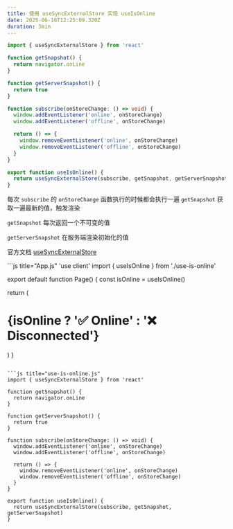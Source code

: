 ```yaml
---
title: 使用 useSyncExternalStore 实现 useIsOnline
date: 2025-06-16T12:25:09.320Z
duration: 3min
---
```


```ts title="use-is-online.ts"
import { useSyncExternalStore } from 'react'

function getSnapshot() {
  return navigator.onLine
}

function getServerSnapshot() {
  return true
}

function subscribe(onStoreChange: () => void) {
  window.addEventListener('online', onStoreChange)
  window.addEventListener('offline', onStoreChange)

  return () => {
    window.removeEventListener('online', onStoreChange)
    window.removeEventListener('offline', onStoreChange)
  }
}

export function useIsOnline() {
  return useSyncExternalStore(subscribe, getSnapshot, getServerSnapshot)
}
```

每次 `subscribe` 的 `onStoreChange` 函数执行的时候都会执行一遍 `getSnapshot` 获取一遍最新的值，触发渲染

`getSnapshot` 每次返回一个不可变的值

`getServerSnapshot` 在服务端渲染初始化的值

官方文档 [useSyncExternalStore](https://react.dev/reference/react/useSyncExternalStore)


<Sandpack template="react">
```js title="App.js"
'use client'
import { useIsOnline } from './use-is-online'

export default function Page() {
  const isOnline = useIsOnline()

  return (
    <div>
      <h1>{isOnline ? '✅ Online' : '❌ Disconnected'}</h1>
    </div>
  )
}
```

```js title="use-is-online.js"
import { useSyncExternalStore } from 'react'

function getSnapshot() {
  return navigator.onLine
}

function getServerSnapshot() {
  return true
}

function subscribe(onStoreChange: () => void) {
  window.addEventListener('online', onStoreChange)
  window.addEventListener('offline', onStoreChange)

  return () => {
    window.removeEventListener('online', onStoreChange)
    window.removeEventListener('offline', onStoreChange)
  }
}

export function useIsOnline() {
  return useSyncExternalStore(subscribe, getSnapshot, getServerSnapshot)
}
```
</Sandpack>
